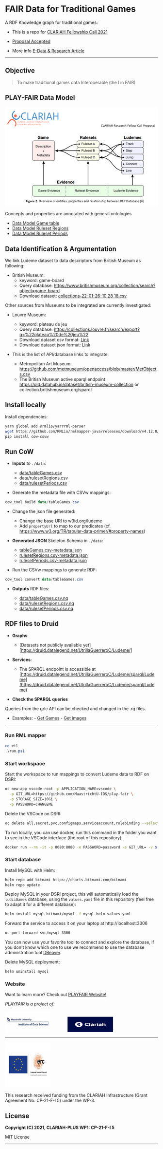
# FAIR Data for Traditional Games

A RDF Knowledge graph for traditional games:

  + This is a repo for [CLARIAH Fellowship Call 2021](https://www.clariah.nl/news/clariah-fellowship-call-2021)

+ [Proposal Accepted](files/CLARIAH-F-2021_paper.pdf)

+ More info [E-Data & Research Article](https://edata.nl/2022/01/31/historische-spelletjesdatabase-in-de-maak/)

---

## Objective


> To make traditional games data Interoperable (the I in FAIR)

## PLAY-FAIR Data Model

<p align="center"> 
	<img src="images/data-model.PNG"> 
</p>


Concepts and properties are annotated with general ontologies

+ [Data Model Game table](model/data-model.md)
+ [Data Model Ruleset Regions](model/data-model-regions.md)
+ [Data Model Ruleset Periods](model/data-model-periods.md)


## Data Identification & Argumentation

We link Ludeme dataset to data descriptors from British Museum as following:

- British Museum:
  + keyword: game-board
  + Query database: https://www.britishmuseum.org/collection/search?object=game-board
  + Download dataset: [collections-22-01-26-10 28 18.csv](data/collections-britishM.csv)    



Other sources from Museums to be integrated are currently investigated:

- Louvre Museum:
  + keyword: plateau de jeu
  + Query database: https://collections.louvre.fr/search/export?q=%22plateau%20de%20jeu%22
  + Download dataset csv format: [Link](https://collections.louvre.fr/recherche?q=%22plateau+de+jeu%22) 
  + Download dataset json format: [Link](https://collections.louvre.fr/search/export?q=%22plateau%20de%20jeu%22) 

- This is the list of API/database links to integrate:
    + Metropolitan Art Museum: https://github.com/metmuseum/openaccess/blob/master/MetObjects.csv
    + The British Museum active sparql endpoint https://old.datahub.io/dataset/british-museum-collection or collection.britishmuseum.org/sparql




## Install locally

Install dependencies:

```bash
yarn global add @rmlio/yarrrml-parser
wget https://github.com/RMLio/rmlmapper-java/releases/download/v4.12.0/rmlmapper.jar
pip install cow-csvw
```

## Run CoW

- **Inputs** to `./data`:

  + [data/tableGames.csv](data/tableGames.csv)
  + [data/rulesetRegions.csv](data/rulesetRegions.csv)
  + [data/rulesetPeriods.csv](data/rulesetPeriods.csv)

- Generate the metadata file with CSVw mappings:

```powershell
cow_tool build data/tableGames.csv
```

- Change the json file generated:

  * Change the base URI to w3id.org/ludeme
  * Add `propertyUrl` to map to our predicates (cf. https://www.w3.org/TR/tabular-data-primer/#property-names)

- **Generated JSON** Skeleton Schema in `./data`:
  + [tableGames.csv-metadata.json](data/tableGames.csv-metadata.json)
  + [rulesetRegions.csv-metadata.json](data/rulesetRegions.csv-metadata.json)
  + [rulesetPeriods.csv-metadata.json](data/rulesetPeriods.csv-metadata.json)



- Run the CSVw mappings to generate RDF:


```powershell
cow_tool convert data/tableGames.csv
```

- **Outputs** RDF files:

  + [data/tableGames.csv.nq](data/tableGames.csv.nq)
  + [data/rulesetRegions.csv.nq](data/rulesetRegions.csv.nq)
  + [data/rulesetPeriods.csv.nq](data/rulesetPeriods.csv.nq)




## RDF files to Druid

- **Graphs**:

  + [Datasets not publicly available yet][https://druid.datalegend.net/UtrillaGuerreroC/Ludeme/]


- **Services**:

  + The SPARQL endpoint is accessible at [https://druid.datalegend.net/UtrillaGuerreroC/Ludeme/sparql/Ludeme](https://druid.datalegend.net/UtrillaGuerreroC/Ludeme/sparql/Ludeme)


- **Check the SPARQL queries**

Queries from the grlc API can be checked and changed in the .rq files.
    
  * Examples:
        - [Get Games](queries/get-games.rq)
        - [Get images](queries/get-games-images.rq)


---

### Run RML mapper

```powershell
cd etl
.\run.ps1
```


### Start workspace

Start the workspace to run mappings to convert Ludeme data to RDF on DSRI:

```bash
oc new-app vscode-root -p APPLICATION_NAME=vscode \
  -p GIT_URL=https://github.com/MaastrichtU-IDS/play-fair \
  -p STORAGE_SIZE=10Gi \
  -p PASSWORD=CHANGEME
```

Delete the VSCode on DSRI:

```bash
oc delete all,secret,pvc,configmaps,serviceaccount,rolebinding --selector app=vscode
```

To run locally, you can use docker, run this command in the folder you want to see in the VSCode interface (the root of this repository):

```bash
docker run --rm -it -p 8080:8080 -e PASSWORD=password -e GIT_URL= -v $(pwd):/home/coder/project ghcr.io/maastrichtu-ids/code-server:latest
```

### Start database

Install MySQL with Helm:

```bash
helm repo add bitnami https://charts.bitnami.com/bitnami
helm repo update
```

Deploy MySQL in your DSRI project, this will automatically load the `ludiiGames` database, using the `values.yaml` file in this repository (feel free to adapt it for a different database):

```bash
helm install mysql bitnami/mysql -f mysql-helm-values.yaml
```

Forward the service to access it on your laptop at http://localhost:3306

```bash
oc port-forward svc/mysql 3306
```

You can now use your favorite tool to connect and explore the database, if you don't know which one to use we recommend to use the database administration tool [DBeaver](https://dbeaver.io/).

Delete MySQL deployment:

```bash
helm uninstall mysql
```


### Website

Want to learn more? Check out [PLAYFAIR Website!](https://www.clariah.nl/projects?page=2/)

_PLAYFAIR is a project of:_

<a href="https://www.maastrichtuniversity.nl/research/institute-data-science"><img src="images/Logo_IDS.jpg" width="150px" height="70px" alt="Institute of Data Science" /></a>&emsp;&emsp;&emsp;&emsp;<a href="https://www.clariah.nl//"><img src="images/Logo_Clariah.png" alt="Clariah Logo" width="150px" height="50px"/></a>

---


<a href="http://www.ludeme.eu/"><img src="images/LOGO_ERC-FLAG_EU_.jpg" width="150px" height="150px" alt="Ludeme Project Logo" /></a>

This research received funding from the CLARIAH Infrastructure (Grant Agreement No. CP-21-F-I 5) under the WP-3.
## License

**Copyright (C) 2021, CLARIAH-PLUS WP1: CP-21-F-I 5**

MIT License 

---

